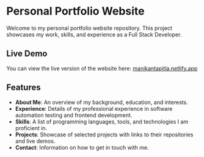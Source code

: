 # Personal Portfolio Website

Welcome to my personal portfolio website repository. This project showcases my work, skills, and experience as a Full Stack Developer.

## Live Demo

You can view the live version of the website here: [manikantapitla.netlify.app](https://manikantapitla.netlify.app/)

## Features

- **About Me**: An overview of my background, education, and interests.
- **Experience**: Details of my professional experience in software automation testing and frontend development.
- **Skills**: A list of programming languages, tools, and technologies I am proficient in.
- **Projects**: Showcase of selected projects with links to their repositories and live demos.
- **Contact**: Information on how to get in touch with me.
